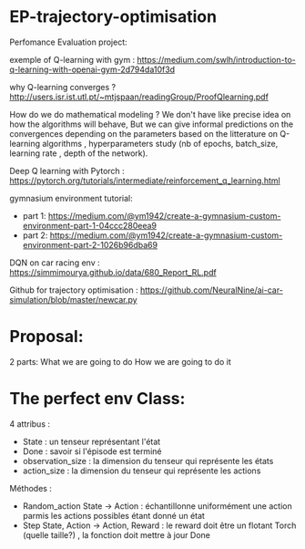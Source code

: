 # EP-trajectory-optimisation

Perfomance Evaluation project:

exemple of Q-learning with gym : https://medium.com/swlh/introduction-to-q-learning-with-openai-gym-2d794da10f3d

why Q-learning converges ?  http://users.isr.ist.utl.pt/~mtjspaan/readingGroup/ProofQlearning.pdf

How do we do mathematical modeling ?
We don't have like precise idea on how the algorithms will behave, But we can give informal predictions on the convergences depending on the parameters based on the litterature on 
Q-learning algorithms , hyperparameters study (nb of epochs, batch_size, learning rate , depth of the network). 

Deep Q learning with Pytorch : https://pytorch.org/tutorials/intermediate/reinforcement_q_learning.html

gymnasium environment tutorial: 
 - part 1: https://medium.com/@ym1942/create-a-gymnasium-custom-environment-part-1-04ccc280eea9
 - part 2: https://medium.com/@ym1942/create-a-gymnasium-custom-environment-part-2-1026b96dba69

   

DQN on car racing env : https://simmimourya.github.io/data/680_Report_RL.pdf

Github for trajectory optimisation : https://github.com/NeuralNine/ai-car-simulation/blob/master/newcar.py

# Proposal:
2 parts:
What we are going to do
How we are going to do it

# The perfect env Class:
4 attribus :
- State : un tenseur représentant l'état
- Done : savoir si l'épisode est terminé
- observation_size : la dimension du tenseur qui représente les états
- action_size :  la dimension du tenseur qui représente les actions

Méthodes :
- Random_action State -> Action : échantillonne uniformément une action parmis les actions possibles étant donné un état
- Step State, Action -> Action, Reward : le reward doit être un flotant Torch (quelle taille?) , la fonction doit mettre à jour Done
